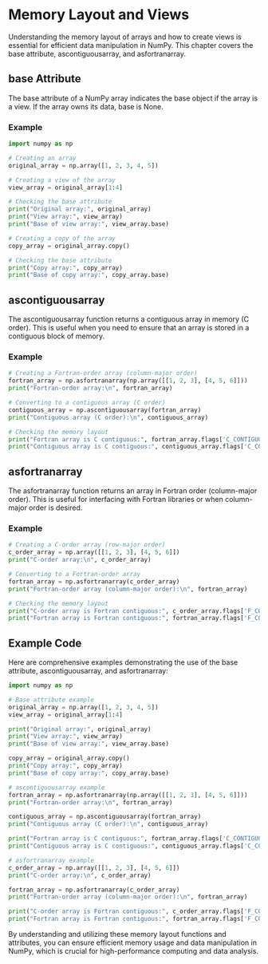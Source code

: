 # Memory Layout and Views
Understanding the memory layout of arrays and how to create views is essential for efficient data manipulation in NumPy. This chapter covers the base attribute, ascontiguousarray, and asfortranarray.

## base Attribute
The base attribute of a NumPy array indicates the base object if the array is a view. If the array owns its data, base is None.

### Example
```python
import numpy as np

# Creating an array
original_array = np.array([1, 2, 3, 4, 5])

# Creating a view of the array
view_array = original_array[1:4]

# Checking the base attribute
print("Original array:", original_array)
print("View array:", view_array)
print("Base of view array:", view_array.base)

# Creating a copy of the array
copy_array = original_array.copy()

# Checking the base attribute
print("Copy array:", copy_array)
print("Base of copy array:", copy_array.base)
```

## ascontiguousarray
The ascontiguousarray function returns a contiguous array in memory (C order). This is useful when you need to ensure that an array is stored in a contiguous block of memory.

### Example
```python
# Creating a Fortran-order array (column-major order)
fortran_array = np.asfortranarray(np.array([[1, 2, 3], [4, 5, 6]]))
print("Fortran-order array:\n", fortran_array)

# Converting to a contiguous array (C order)
contiguous_array = np.ascontiguousarray(fortran_array)
print("Contiguous array (C order):\n", contiguous_array)

# Checking the memory layout
print("Fortran array is C contiguous:", fortran_array.flags['C_CONTIGUOUS'])
print("Contiguous array is C contiguous:", contiguous_array.flags['C_CONTIGUOUS'])
```

## asfortranarray
The asfortranarray function returns an array in Fortran order (column-major order). This is useful for interfacing with Fortran libraries or when column-major order is desired.

### Example
```python
# Creating a C-order array (row-major order)
c_order_array = np.array([[1, 2, 3], [4, 5, 6]])
print("C-order array:\n", c_order_array)

# Converting to a Fortran-order array
fortran_array = np.asfortranarray(c_order_array)
print("Fortran-order array (column-major order):\n", fortran_array)

# Checking the memory layout
print("C-order array is Fortran contiguous:", c_order_array.flags['F_CONTIGUOUS'])
print("Fortran array is Fortran contiguous:", fortran_array.flags['F_CONTIGUOUS'])
```

## Example Code
Here are comprehensive examples demonstrating the use of the base attribute, ascontiguousarray, and asfortranarray:

```python
import numpy as np

# Base attribute example
original_array = np.array([1, 2, 3, 4, 5])
view_array = original_array[1:4]

print("Original array:", original_array)
print("View array:", view_array)
print("Base of view array:", view_array.base)

copy_array = original_array.copy()
print("Copy array:", copy_array)
print("Base of copy array:", copy_array.base)

# ascontiguousarray example
fortran_array = np.asfortranarray(np.array([[1, 2, 3], [4, 5, 6]]))
print("Fortran-order array:\n", fortran_array)

contiguous_array = np.ascontiguousarray(fortran_array)
print("Contiguous array (C order):\n", contiguous_array)

print("Fortran array is C contiguous:", fortran_array.flags['C_CONTIGUOUS'])
print("Contiguous array is C contiguous:", contiguous_array.flags['C_CONTIGUOUS'])

# asfortranarray example
c_order_array = np.array([[1, 2, 3], [4, 5, 6]])
print("C-order array:\n", c_order_array)

fortran_array = np.asfortranarray(c_order_array)
print("Fortran-order array (column-major order):\n", fortran_array)

print("C-order array is Fortran contiguous:", c_order_array.flags['F_CONTIGUOUS'])
print("Fortran array is Fortran contiguous:", fortran_array.flags['F_CONTIGUOUS'])
```

By understanding and utilizing these memory layout functions and attributes, you can ensure efficient memory usage and data manipulation in NumPy, which is crucial for high-performance computing and data analysis.

